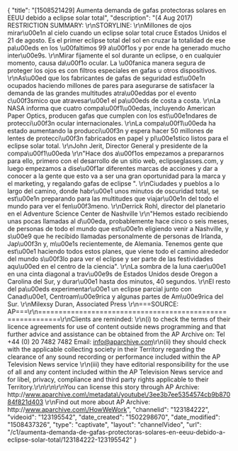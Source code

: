 {
    "title": "[1508521429] Aumenta demanda de gafas protectoras solares en EEUU debido a eclipse solar total",
    "description": "(4 Aug 2017) RESTRICTION SUMMARY: \r\nSTORYLINE: \r\nMillones de ojos mirar\u00e1n al cielo cuando un eclipse solar total cruce Estados Unidos el 21 de agosto. Es el primer eclipse total del sol en cruzar la totalidad de ese pa\u00eds en los \u00faltimos 99 a\u00f1os y por ende ha generado mucho inter\u00e9s. \r\nMirar fijamente el sol durante un eclipse, o en cualquier momento, causa da\u00f1o ocular. La \u00fanica manera segura de proteger los ojos es con filtros especiales en gafas u otros dispositivos. \r\nAs\u00ed que los fabricantes de gafas de seguridad est\u00e1n ocupados haciendo millones de pares para asegurarse de satisfacer la demanda de las grandes multitudes atra\u00eddas por el evento c\u00f3smico que atravesar\u00e1 el pa\u00eds de costa a costa. \r\nLa NASA informa que cuatro compa\u00f1\u00edas, incluyendo American Paper Optics, producen gafas que cumplen con los est\u00e1ndares de protecci\u00f3n ocular internacionales. \r\nLa compa\u00f1\u00eda ha estado aumentando la producci\u00f3n y espera hacer 50 millones de lentes de protecci\u00f3n fabricados en papel y pl\u00e1stico listos para el eclipse solar total. \r\nJohn Jerit, Director General y presidente de la compa\u00f1\u00eda \r\n\"Hace dos a\u00f1os empezamos a prepararnos para ello, primero con el desarrollo de un sitio web, eclipseglasses.com, y luego empezamos a dise\u00f1ar diferentes marcas de acciones y dar a conocer a la gente que esto va a ser una gran oportunidad para la marca y el marketing, y regalando gafas de eclipse \". \r\nCiudades y pueblos a lo largo del camino, donde habr\u00e1 unos minutos de oscuridad total, se est\u00e1n preparando para las multitudes que viajar\u00e1n del todo el mundo para ver el fen\u00f3meno. \r\nDerrick Rohl, director del planetario en el Adventure Science Center de Nashville \r\n\"Hemos estado recibiendo unas pocas llamadas al d\u00eda, probablemente hace cinco o seis meses, de personas de todo el mundo que est\u00e1n eligiendo venir a Nashville, y s\u00e9 que he recibido llamadas personalmente de personas de Irlanda, Jap\u00f3n y, m\u00e1s recientemente, de Alemania. Tenemos gente que est\u00e1 haciendo todos estos planes, que viene todo el camino alrededor del mundo s\u00f3lo para ver el eclipse y ser parte de las festividades aqu\u00ed en el centro de la ciencia\". \r\nLa sombra de la luna caer\u00e1 en una cinta diagonal a trav\u00e9s de Estados Unidos desde Oregon a Carolina del Sur, y durar\u00e1 hasta dos minutos, 40 segundos. \r\nEl resto del pa\u00eds experimentar\u00e1 un eclipse parcial junto con Canad\u00e1, Centroam\u00e9rica y algunas partes de Am\u00e9rica del Sur. \r\nMilexsy Duran, Associated Press \r\n===SOURCE: AP===\r\n===========================================================\r\nClients are reminded: \r\n(i) to check the terms of their licence agreements for use of content outside news programming and that further advice and assistance can be obtained from the AP Archive on: Tel +44 (0) 20 7482 7482 Email: info@aparchive.com\r\n(ii) they should check with the applicable collecting society in their Territory regarding the clearance of any sound recording or performance included within the AP Television News service \r\n(iii) they have editorial responsibility for the use of all and any content included within the AP Television News service and for libel, privacy, compliance and third party rights applicable to their Territory.\r\n\r\n\r\nYou can license this story through AP Archive: http:\/\/www.aparchive.com\/metadata\/youtube\/3ee3b7ee5354574cb9b87084f821d403 \r\nFind out more about AP Archive: http:\/\/www.aparchive.com\/HowWeWork",
    "channelid": "123184222",
    "videoid": "123195542",
    "date_created": "1502298670",
    "date_modified": "1508437326",
    "type": "captivate",
    "layout": "channelVideo",
    "url": "\/c1\/aumenta-demanda-de-gafas-protectoras-solares-en-eeuu-debido-a-eclipse-solar-total\/123184222-123195542"
}